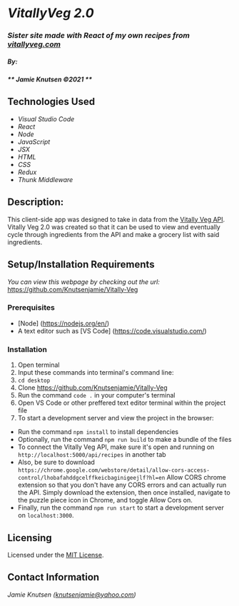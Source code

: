 # _VitallyVeg 2.0_

### _Sister site made with React of my own recipes from [vitallyveg.com](https://vitallyveg.com)_

##### By:
#####  _** Jamie Knutsen ©2021 **_


## Technologies Used

* _Visual Studio Code_
* _React_ 
* _Node_
* _JavaScript_
* _JSX_
* _HTML_
* _CSS_ 
* _Redux_
* _Thunk Middleware_ 

## Description: 
This client-side app was designed to take in data from the [Vitally Veg API](https://github.com/Knutsenjamie/Vitally-Veg-API). Vitally Veg 2.0 was created so that it can be used to view and eventually cycle through ingredients from the API and make a grocery list with said ingredients. 

## Setup/Installation Requirements
_You can view this webpage by checking out the url:_
https://github.com/Knutsenjamie/Vitally-Veg

### Prerequisites
* [Node] (https://nodejs.org/en/)
* A text editor such as [VS Code] (https://code.visualstudio.com/)

### Installation
1. Open terminal
2. Input these commands into terminal's command line:
3. `cd desktop`
4. Clone https://github.com/Knutsenjamie/Vitally-Veg
5. Run the command `code .` in your computer's terminal
6. Open VS Code or other preffered text editor terminal within the project file
7. To start a development server and view the project in the browser:
  * Run the command `npm install` to install dependencies
  * Optionally, run the command `npm run build` to make a bundle of the files
  * To connect the Vitally Veg API, make sure it's open and running on `http://localhost:5000/api/recipes` in another tab
  * Also, be sure to download `https://chrome.google.com/webstore/detail/allow-cors-access-control/lhobafahddgcelffkeicbaginigeejlf?hl=en` Allow CORS chrome extension so that you don't have any CORS errors and can actually run the API. Simply download the extension, then once installed, navigate to the puzzle piece icon in Chrome, and toggle Allow Cors on. 
  * Finally, run the command `npm run start` to start a development server on `localhost:3000`.

## Licensing

Licensed under the [MIT License](license).

## Contact Information

_Jamie Knutsen (knutsenjamie@yahoo.com)_